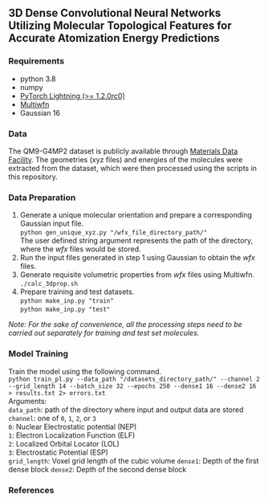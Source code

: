 ## 3D Dense Convolutional Neural Networks Utilizing Molecular Topological Features for Accurate Atomization Energy Predictions

### Requirements
- python 3.8
- numpy
- [PyTorch Lightning (>= 1.2.0rc0)](https://www.pytorchlightning.ai/)
- [Multiwfn](http://sobereva.com/multiwfn/download.html)
- Gaussian 16

### Data
The QM9-G4MP2 dataset is publicly available through [Materials Data Facility](https://petreldata.net/mdf/detail/wardlogan_machine_learning_calculations_v1.1/). The geometries (xyz files) and energies of the molecules were extracted from the dataset, which were then processed using the scripts in this repository. 
### Data Preparation
1. Generate a unique molecular orientation and prepare a corresponding Gaussian input file.\
`python gen_unique_xyz.py "/wfx_file_directory_path/"`\
The user defined string argument represents the path of the directory, where the *wfx* files would be stored.
2. Run the input files generated in step 1 using Gaussian to obtain the *wfx* files.
3. Generate requisite volumetric properties from *wfx* files using Multiwfn.\
`./calc_3dprop.sh`
4. Prepare training and test datasets.\
`python make_inp.py "train"`\
`python make_inp.py "test"`

*Note: For the sake of convenience, all the processing steps need to be carried out separately for training and test set molecules.*

### Model Training
Train the model using the following command.\
`python train_pl.py --data_path "/datasets_directory_path/" --channel 2 --grid_length 14 --batch_size 32 --epochs 250 --dense1 16 --dense2 16 > results.txt 2> errors.txt`\
Arguments:\
`data_path`: path of the directory where input and output data are stored\
`channel`: one of `0`, `1`, `2`, or `3`\
           `0`: Nuclear Electrostatic potential (NEP)\
           `1`: Electron Localization Function (ELF)\
           `2`: Localized Orbital Locator (LOL)\
           `3`: Electrostatic Potential (ESP)\
`grid_length`: Voxel grid length of the cubic volume
`dense1`: Depth of the first dense block
`dense2`: Depth of the second dense block

### References

